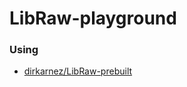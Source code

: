 LibRaw-playground
=================
### Using
- [dirkarnez/LibRaw-prebuilt](https://github.com/dirkarnez/LibRaw-prebuilt)
